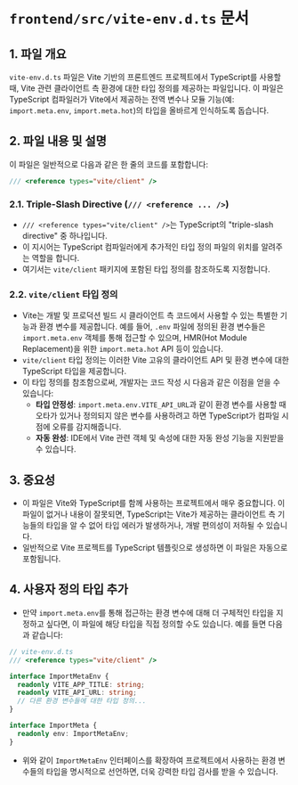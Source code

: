 # `frontend/src/vite-env.d.ts` 문서

## 1. 파일 개요

`vite-env.d.ts` 파일은 Vite 기반의 프론트엔드 프로젝트에서 TypeScript를 사용할 때, Vite 관련 클라이언트 측 환경에 대한 타입 정의를 제공하는 파일입니다. 이 파일은 TypeScript 컴파일러가 Vite에서 제공하는 전역 변수나 모듈 기능(예: `import.meta.env`, `import.meta.hot`)의 타입을 올바르게 인식하도록 돕습니다.

## 2. 파일 내용 및 설명

이 파일은 일반적으로 다음과 같은 한 줄의 코드를 포함합니다:

```typescript
/// <reference types="vite/client" />
```

### 2.1. Triple-Slash Directive (`/// <reference ... />`)

-   `/// <reference types="vite/client" />`는 TypeScript의 "triple-slash directive" 중 하나입니다.
-   이 지시어는 TypeScript 컴파일러에게 추가적인 타입 정의 파일의 위치를 알려주는 역할을 합니다.
-   여기서는 `vite/client` 패키지에 포함된 타입 정의를 참조하도록 지정합니다.

### 2.2. `vite/client` 타입 정의

-   Vite는 개발 및 프로덕션 빌드 시 클라이언트 측 코드에서 사용할 수 있는 특별한 기능과 환경 변수를 제공합니다. 예를 들어, `.env` 파일에 정의된 환경 변수들은 `import.meta.env` 객체를 통해 접근할 수 있으며, HMR(Hot Module Replacement)을 위한 `import.meta.hot` API 등이 있습니다.
-   `vite/client` 타입 정의는 이러한 Vite 고유의 클라이언트 API 및 환경 변수에 대한 TypeScript 타입을 제공합니다.
-   이 타입 정의를 참조함으로써, 개발자는 코드 작성 시 다음과 같은 이점을 얻을 수 있습니다:
    -   **타입 안정성**: `import.meta.env.VITE_API_URL`과 같이 환경 변수를 사용할 때 오타가 있거나 정의되지 않은 변수를 사용하려고 하면 TypeScript가 컴파일 시점에 오류를 감지해줍니다.
    -   **자동 완성**: IDE에서 Vite 관련 객체 및 속성에 대한 자동 완성 기능을 지원받을 수 있습니다.

## 3. 중요성

-   이 파일은 Vite와 TypeScript를 함께 사용하는 프로젝트에서 매우 중요합니다. 이 파일이 없거나 내용이 잘못되면, TypeScript는 Vite가 제공하는 클라이언트 측 기능들의 타입을 알 수 없어 타입 에러가 발생하거나, 개발 편의성이 저하될 수 있습니다.
-   일반적으로 Vite 프로젝트를 TypeScript 템플릿으로 생성하면 이 파일은 자동으로 포함됩니다.

## 4. 사용자 정의 타입 추가

-   만약 `import.meta.env`를 통해 접근하는 환경 변수에 대해 더 구체적인 타입을 지정하고 싶다면, 이 파일에 해당 타입을 직접 정의할 수도 있습니다. 예를 들면 다음과 같습니다:

```typescript
// vite-env.d.ts
/// <reference types="vite/client" />

interface ImportMetaEnv {
  readonly VITE_APP_TITLE: string;
  readonly VITE_API_URL: string;
  // 다른 환경 변수들에 대한 타입 정의...
}

interface ImportMeta {
  readonly env: ImportMetaEnv;
}
```

-   위와 같이 `ImportMetaEnv` 인터페이스를 확장하여 프로젝트에서 사용하는 환경 변수들의 타입을 명시적으로 선언하면, 더욱 강력한 타입 검사를 받을 수 있습니다.
